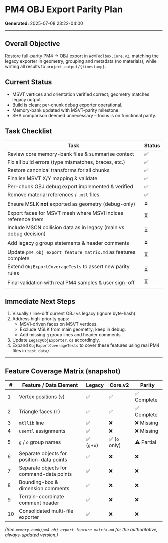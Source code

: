 # PM4 OBJ Export Parity Plan

**Generated:** 2025-07-08 23:22-04:00

---

## Overall Objective
Restore full-parity PM4 → OBJ export in `WoWToolbox.Core.v2`, matching the legacy exporter in geometry, grouping and metadata (no materials), while writing all results to `project_output/{timestamp}`.

## Current Status
* MSVT vertices and orientation verified correct; geometry matches legacy output.
* Build is clean; per-chunk debug exporter operational.
* Memory-bank updated with MSVT-parity milestone.
* SHA comparison deemed unnecessary – focus is on functional parity.

## Task Checklist
| Task | Status |
| ---- | ------ |
| Review core memory-bank files & summarise context | ✅ |
| Fix all build errors (type mismatches, braces, etc.) | ✅ |
| Restore canonical transforms for all chunks | ✅ |
| Finalise MSVT X/Y mapping & validate | ✅ |
| Per-chunk OBJ debug export implemented & verified | ✅ |
| Remove material references / `.mtl` files | ✅ |
| Ensure MSLK **not** exported as geometry (debug-only) | ⏳ |
| Export faces for MSVT mesh where MSVI indices reference them | ⏳ |
| Include MSCN collision data as in legacy (main vs debug decision) | ⏳ |
| Add legacy `g` group statements & header comments | ⏳ |
| Update `pm4_obj_export_feature_matrix.md` as features complete | ⏳ |
| Extend `ObjExportCoverageTests` to assert new parity rules | ⏳ |
| Final validation with real PM4 samples & user sign-off | ⏳ |

## Immediate Next Steps
1. Visually / line-diff current OBJ vs legacy (ignore byte-hash).
2. Address high-priority gaps:
   * MSVI-driven faces on MSVT vertices.
   * Exclude MSLK from main geometry; keep in debug.
   * Add missing `g` group lines and header comments.
3. Update `LegacyObjExporter.cs` accordingly.
4. Expand `ObjExportCoverageTests` to cover these features using real PM4 files in `test_data/`.

---

## Feature Coverage Matrix (snapshot)

| # | Feature / Data Element | Legacy | Core.v2 | Parity |
|---|------------------------|--------|---------|--------|
| 1 | Vertex positions (`v`) | ✅ | ✅ | ✅ Complete |
| 2 | Triangle faces (`f`)   | ✅ | ✅ | ✅ Complete |
| 3 | `mtllib` line          | ✅ | ❌ | ❌ Missing |
| 4 | `usemtl` assignments   | ✅ | ❌ | ❌ Missing |
| 5 | `g` / `o` group names  | ✅ (`g`+`o`) | ✅ (`o` only) | ⚠️ Partial |
| 6 | Separate objects for position-data points | ✅ | ❌ | ❌ |
| 7 | Separate objects for command-data points  | ✅ | ❌ | ❌ |
| 8 | Bounding-box & dimension comments | ✅ | ❌ | ❌ |
| 9 | Terrain-coordinate comment header        | ✅ | ❌ | ❌ |
|10 | Consolidated multi-file exporter         | ✅ | ❌ | ❌ |

_(See `memory-bank/pm4_obj_export_feature_matrix.md` for the authoritative, always-updated version.)_
